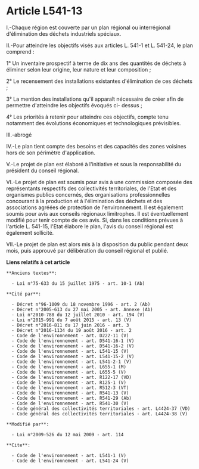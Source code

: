 # Article L541-13

I.-Chaque région est couverte par un plan régional ou interrégional d'élimination des déchets industriels spéciaux. 

II.-Pour atteindre les objectifs visés aux articles L. 541-1 et L. 541-24, le plan comprend : 

1° Un inventaire prospectif à terme de dix ans des quantités de déchets à éliminer selon leur origine, leur nature et leur
composition ; 

2° Le recensement des installations existantes d'élimination de ces déchets ; 

3° La mention des installations qu'il apparaît nécessaire de créer afin de permettre d'atteindre les objectifs évoqués ci-
dessus ; 

4° Les priorités à retenir pour atteindre ces objectifs, compte tenu notamment des évolutions économiques et technologiques
prévisibles. 

III.-abrogé 

IV.-Le plan tient compte des besoins et des capacités des zones voisines hors de son périmètre d'application.

V.-Le projet de plan est élaboré à l'initiative et sous la responsabilité du président du conseil régional. 

VI.-Le projet de plan est soumis pour avis à une commission composée des représentants respectifs des collectivités
territoriales, de l'Etat et des organismes publics concernés, des organisations professionnelles concourant à la production
et à l'élimination des déchets et des associations agréées de protection de l'environnement. Il est également soumis pour
avis aux conseils régionaux limitrophes. Il est éventuellement modifié pour tenir compte de ces avis. Si, dans les conditions
prévues à l'article L. 541-15, l'Etat élabore le plan, l'avis du conseil régional est également sollicité. 

VII.-Le projet de plan est alors mis à la disposition du public pendant deux mois, puis approuvé par délibération du conseil
régional et publié.

**Liens relatifs à cet article**

	**Anciens textes**:

	  - Loi n°75-633 du 15 juillet 1975 - art. 10-1 (Ab)

	**Cité par**:

	  - Décret n°96-1009 du 18 novembre 1996 - art. 2 (Ab)
	  - Décret n°2005-613 du 27 mai 2005 - art. Annexe (Ab)
	  - Loi n°2010-788 du 12 juillet 2010 - art. 194 (V)
	  - Loi n°2015-991 du 7 août 2015 - art. 13 (V)
	  - Décret n°2016-811 du 17 juin 2016 - art. 3
	  - Décret n°2016-1134 du 19 août 2016 - art. 2
	  - Code de l'environnement - art. D222-11 (V)
	  - Code de l'environnement - art. D541-16-1 (V)
	  - Code de l'environnement - art. D541-16-2 (V)
	  - Code de l'environnement - art. L541-15 (V)
	  - Code de l'environnement - art. L541-15-2 (V)
	  - Code de l'environnement - art. L541-2-1 (V)
	  - Code de l'environnement - art. L655-1 (M)
	  - Code de l'environnement - art. L655-5 (V)
	  - Code de l'environnement - art. R122-17 (VD)
	  - Code de l'environnement - art. R125-1 (V)
	  - Code de l'environnement - art. R512-3 (VT)
	  - Code de l'environnement - art. R541-13 (V)
	  - Code de l'environnement - art. R541-29 (Ab)
	  - Code de l'environnement - art. R541-30 (V)
	  - Code général des collectivités territoriales - art. L4424-37 (VD)
	  - Code général des collectivités territoriales - art. L4424-38 (V)

	**Modifié par**:

	  - Loi n°2009-526 du 12 mai 2009 - art. 114

	**Cite**:

	  - Code de l'environnement - art. L541-1 (V)
	  - Code de l'environnement - art. L541-24 (V)
